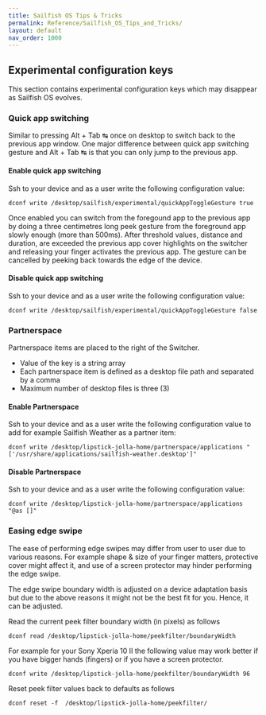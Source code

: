 ```yaml
---
title: Sailfish OS Tips & Tricks
permalink: Reference/Sailfish_OS_Tips_and_Tricks/
layout: default
nav_order: 1000
---
```


## Experimental configuration keys

This section contains experimental configuration keys which may disappear as Sailfish OS evolves.

### Quick app switching

Similar to pressing Alt + Tab ↹ once on desktop to switch back to the previous app window. One major difference between quick app switching gesture and Alt + Tab ↹ is that you can only jump to the previous app.

#### Enable quick app switching

Ssh to your device and as a user write the following configuration value:

```nosh
dconf write /desktop/sailfish/experimental/quickAppToggleGesture true
```

Once enabled you can switch from the foregound app to the previous app by doing a three centimetres long peek gesture from the foreground app slowly enough (more than 500ms). After threshold values, distance and duration, are exceeded the previous app cover highlights on the switcher and releasing your finger activates the previous app. The gesture can be cancelled by peeking back towards the edge of the device.

#### Disable quick app switching

Ssh to your device and as a user write the following configuration value:

```nosh
dconf write /desktop/sailfish/experimental/quickAppToggleGesture false
```

### Partnerspace

Partnerspace items are placed to the right of the Switcher.

- Value of the key is a string array
- Each partnerspace item is defined as a desktop file path and separated by a comma
- Maximum number of desktop files is three (3)

#### Enable Partnerspace

Ssh to your device and as a user write the following configuration value to add for example Sailfish Weather as a partner item:

```nosh
dconf write /desktop/lipstick-jolla-home/partnerspace/applications "['/usr/share/applications/sailfish-weather.desktop']"
```

#### Disable Partnerspace

Ssh to your device and as a user write the following configuration value:

```
dconf write /desktop/lipstick-jolla-home/partnerspace/applications "@as []"
```

### Easing edge swipe

The ease of performing edge swipes may differ from user to user due to various reasons. For example shape & size of your finger matters, protective cover might affect it, and use of a screen protector may hinder performing the edge swipe.

The edge swipe boundary width is adjusted on a device adaptation basis but due to the above reasons it might not be the best fit for you. Hence, it can be adjusted.

Read the current peek filter boundary width (in pixels) as follows

```nosh
dconf read /desktop/lipstick-jolla-home/peekfilter/boundaryWidth
```

For example for your Sony Xperia 10 II the following value may work better if you have bigger hands (fingers) or if you have a screen protector.

```nosh
dconf write /desktop/lipstick-jolla-home/peekfilter/boundaryWidth 96
```

Reset peek filter values back to defaults as follows

```nosh
dconf reset -f  /desktop/lipstick-jolla-home/peekfilter/
```
